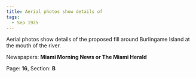 ```yaml
---  
title: Aerial photos show details of  
tags:  
  - Sep 1925  
---  
```

  
Aerial photos show details of the proposed fill around Burlingame Island at the mouth of the river.  
  
Newspapers: **Miami Morning News or The Miami Herald**  
  
Page: **16**, Section: **B** 
